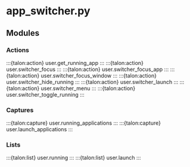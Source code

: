# app_switcher.py

## Modules

### Actions

:::{talon:action} user.get_running_app
:::
:::{talon:action} user.switcher_focus
:::
:::{talon:action} user.switcher_focus_app
:::
:::{talon:action} user.switcher_focus_window
:::
:::{talon:action} user.switcher_hide_running
:::
:::{talon:action} user.switcher_launch
:::
:::{talon:action} user.switcher_menu
:::
:::{talon:action} user.switcher_toggle_running
:::

### Captures

:::{talon:capture} user.running_applications
:::
:::{talon:capture} user.launch_applications
:::

### Lists

:::{talon:list} user.running
:::
:::{talon:list} user.launch
:::
